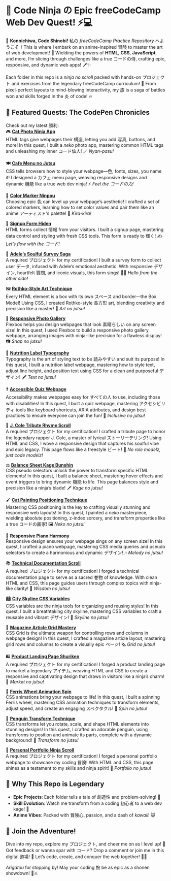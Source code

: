 # 🌸 Code Ninja の Epic freeCodeCamp Web Dev Quest! ⚡️💻

🎉 **Konnichiwa, Code Shinobi!** 私の _freeCodeCamp Practice Repository_ へようこそ！This is where I embark on an anime-inspired 冒険 to master the art of web development! 🌟 Wielding the powers of **HTML**, **CSS**, **JavaScript**, and more, I’m slicing through challenges like a true コードの侍, crafting epic, responsive, and dynamic web apps! 🗡️✨

Each folder in this repo is a _ninja no scroll_ packed with hands-on プロジェクト and exercises from the legendary freeCodeCamp curriculum! 📜 From pixel-perfect layouts to mind-blowing interactivity, my 旅 is a saga of battles won and skills forged in the 炎 of code! 🔥

## 🐉 Featured Quests: The CodePen Chronicles

Check out my latest 勝利:  
🎮 **[Cat Photo Ninja App](https://codepen.io/ajy_ocean/full/pvjEPLJ)**  
HTML tags give webpages their 構造, letting you add 写真, buttons, and more! In this quest, I built a _neko_ photo app, mastering common HTML tags and unleashing my inner コード仙人! 🪄 _Nyan-pasu!_

🍽️ **[Cafe Menu no Jutsu](https://codepen.io/ajy_ocean/full/jEbMwvw)**  
CSS tells browsers how to style your webpage—色, fonts, sizes, you name it! I designed a カフェ menu page, weaving responsive designs and dynamic 機能 like a true web dev ninja! ⚡ _Feel the コードの力!_

🎨 **[Color Marker Ninpou](https://codepen.io/ajy_ocean/full/KwdapqJ)**  
Choosing epic 色 can level up your webpage’s aesthetic! I crafted a set of colored markers, learning how to set color values and pair them like an anime アーティスト’s palette! 🌈 _Kira-kira!_

📝 **[Signup Form Hiden](https://codepen.io/ajy_ocean/full/EaVZjwV)**  
HTML forms collect 情報 from your visitors. I built a signup page, mastering data control and styling with fresh CSS tools. This form is ready to 輝く! ✍️ _Let’s flow with the コード!_

🎤 **[Adele’s Soulful Survey Saga](https://codepen.io/ajy_ocean/full/KwdaPRL)**  
A required プロジェクト for my certification! I built a survey form to collect user データ, infused with Adele’s emotional aesthetic. With responsive デザイン, heartfelt 質問, and iconic visuals, this form sings! 🎵💖 _Hello from the other side!_

🖼️ **[Rothko-Style Art Technique](https://codepen.io/ajy_ocean/full/wBKgaWm)**  
Every HTML element is a box with its own スペース and border—the Box Model! Using CSS, I created Rothko-style 長方形 art, blending creativity and precision like a master! 🎨 _Art no jutsu!_

📸 **[Responsive Photo Gallery](https://codepen.io/ajy_ocean/full/YPyNxGo)**  
Flexbox helps you design webpages that look 素晴らしい on any screen size! In this quest, I used Flexbox to build a responsive photo gallery webpage, arranging images with ninja-like precision for a flawless display! 📷 _Snap no jutsu!_

📜 **[Nutrition Label Typography](https://codepen.io/ajy_ocean/full/MYaJGqX)**  
Typography is the art of styling text to be 読みやすい and suit its purpose! In this quest, I built a nutrition label webpage, mastering how to style text, adjust line height, and position text using CSS for a clean and purposeful デザイン! 🖋️ _Text no jutsu!_

❓ **[Accessible Quiz Webpage](https://codepen.io/ajy_ocean/full/gbagZbY)**  
Accessibility makes webpages easy for すべての人 to use, including those with disabilities! In this quest, I built a quiz webpage, mastering アクセシビリティ tools like keyboard shortcuts, ARIA attributes, and design best practices to ensure everyone can join the fun! 🎯 _Inclusive no jutsu!_

🎵 **[J. Cole Tribute Rhyme Scroll](https://codepen.io/ajy_ocean/full/QwjdRpx)**  
A required プロジェクト for my certification! I crafted a tribute page to honor the legendary rapper J. Cole, a master of lyrical ストーリーテリング! Using HTML and CSS, I wove a responsive design that captures his soulful vibe and epic legacy. This page flows like a freestyle ビート! 🎤 _No role modelz, just code modelz!_

⚖️ **[Balance Sheet Kage Bunshin](https://codepen.io/ajy_ocean/full/wBKJjoa)**  
CSS pseudo selectors unlock the power to transform specific HTML elements! In this quest, I built a balance sheet, mastering hover effects and event triggers to bring dynamic 機能 to life. This page balances style and precision like a ninja’s blade! 🗡️ _Kage no jutsu!_

🖌️ **[Cat Painting Positioning Technique](https://codepen.io/ajy_ocean/full/ByoWxwo)**  
Mastering CSS positioning is the key to crafting visually stunning and responsive web layouts! In this quest, I painted a _neko_ masterpiece, wielding absolute positioning, z-index sorcery, and transform properties like a true コードの画家! 🖼️ _Neko no jutsu!_

🎹 **[Responsive Piano Harmony](https://codepen.io/ajy_ocean/full/empRgXN)**  
Responsive design ensures your webpage sings on any screen size! In this quest, I crafted a piano webpage, mastering CSS media queries and pseudo selectors to create a harmonious and dynamic デザイン! 🎶 _Melody no jutsu!_

📚 **[Technical Documentation Scroll](https://codepen.io/ajy_ocean/full/raOwjgx)**  
A required プロジェクト for my certification! I forged a technical documentation page to serve as a sacred 巻物 of knowledge. With clean HTML and CSS, this page guides users through complex topics with ninja-like clarity! 📜 _Wisdom no jutsu!_

🏙️ **[City Skyline CSS Variables](https://codepen.io/ajy_ocean/full/wBKeJBO)**  
CSS variables are the ninja tools for organizing and reusing styles! In this quest, I built a breathtaking city skyline, mastering CSS variables to craft a reusable and vibrant デザイン! 🌆 _Skyline no jutsu!_

📰 **[Magazine Article Grid Mastery](https://codepen.io/ajy_ocean/full/xbwrqwd)**  
CSS Grid is the ultimate weapon for controlling rows and columns in webpage design! In this quest, I crafted a magazine article layout, mastering grid rows and columns to create a visually epic ページ! 🗞️ _Grid no jutsu!_

🛍️ **[Product Landing Page Shuriken](https://codepen.io/ajy_ocean/full/pvjwebJ)**  
A required プロジェクト for my certification! I forged a product landing page to market a legendary アイテム, weaving HTML and CSS to create a responsive and captivating design that draws in visitors like a ninja’s charm! 🛒 _Market no jutsu!_

🎡 **[Ferris Wheel Animation Spin](https://codepen.io/ajy_ocean/full/LEpLWbe)**  
CSS animations bring your webpage to life! In this quest, I built a spinning Ferris wheel, mastering CSS animation techniques to transform elements, adjust speed, and create an engaging スペクタクル! 🎢 _Spin no jutsu!_

🐧 **[Penguin Transform Technique](https://codepen.io/ajy_ocean/full/ZYbyeep)**  
CSS transforms let you rotate, scale, and shape HTML elements into stunning designs! In this quest, I crafted an adorable penguin, using transforms to position and animate its parts, complete with a dynamic background! 🐧 _Transform no jutsu!_

🌟 **[Personal Portfolio Ninja Scroll](https://codepen.io/ajy_ocean/full/OPygpmG)**  
A required プロジェクト for my certification! I forged a personal portfolio webpage to showcase my coding 冒険! With HTML and CSS, this page shines as a testament to my skills and ninja spirit! 📜 _Portfolio no jutsu!_

## 🌠 Why This Repo is Legendary

- **Epic Projects**: Each folder tells a tale of 創造性 and problem-solving! 🏯
- **Skill Evolution**: Watch me transform from a coding 初心者 to a web dev kage! 🥷
- **Anime Vibes**: Packed with 冒険心, passion, and a dash of _kawaii_! 😺

## 🚀 Join the Adventure!

Dive into my repo, explore my プロジェクト, and cheer me on as I level up! 🌈 Got feedback or wanna spar with コード? Drop a comment or join me in this digital 道場! 🥋 Let’s code, create, and conquer the web together! 💪✨

_Arigatou_ for stopping by! May your coding 旅 be as epic as a shonen showdown! 🐲⚔️